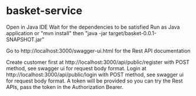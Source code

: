 # basket-service

Open in Java IDE
Wait for the dependencies to be satisfied
Run as Java application or "mvn install" then "java -jar target/basket-0.0.1-SNAPSHOT.jar"

Go to http://localhost:3000/swagger-ui.html for the Rest API documentation

Create customer first at http://localhost:3000/api/public/register with POST method, see swagger ui for request body format.
Login at http://localhost:3000/api/public/login with POST method, see swagger ui for request body format.
A token will be provided so you can try the Rest APIs, pass the token in the Authorization Bearer.
